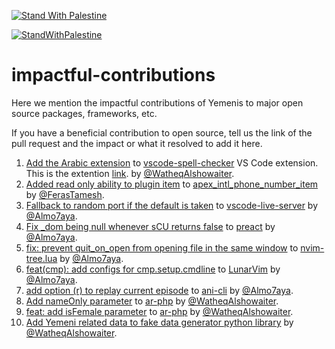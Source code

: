 [![Stand With Palestine](https://raw.githubusercontent.com/TheBSD/StandWithPalestine/main/banner-no-action.svg)](https://TheBSD.github.io/StandWithPalestine/)

[![StandWithPalestine](https://raw.githubusercontent.com/TheBSD/StandWithPalestine/main/badges/StandWithPalestine.svg)](https://github.com/TheBSD/StandWithPalestine/blob/main/docs/README.md)

# impactful-contributions
Here we mention the impactful contributions of Yemenis to major open source packages, frameworks, etc.

If you have a beneficial contribution to open source, tell us the link of the pull request and the impact or what it resolved to add it here.


1. [Add the Arabic extension](https://github.com/streetsidesoftware/vscode-cspell-dict-extensions/pull/336) to [vscode-spell-checker](https://github.com/streetsidesoftware/vscode-spell-checker) VS Code extension. This is the extention [link](https://marketplace.visualstudio.com/items?itemName=streetsidesoftware.code-spell-checker-arabic). by [@WatheqAlshowaiter](https://github.com/watheqAlshowaiter/).
2. [Added read only ability to plugin item](https://github.com/sdembele/apex_intl_phone_number_item/pull/8) to [apex_intl_phone_number_item
](https://github.com/sdembele/apex_intl_phone_number_item) by [@FerasTamesh](https://github.com/FerasTamesh).
3. [Fallback to random port if the default is taken](https://github.com/ritwickdey/vscode-live-server/pull/330) to [vscode-live-server](https://github.com/ritwickdey/vscode-live-server) by [@Almo7aya](https://github.com/Almo7aya).
4. [Fix _dom being null whenever sCU returns false](https://github.com/preactjs/preact/pull/1484) to [preact](https://github.com/preactjs/preact) by [@Almo7aya](https://github.com/Almo7aya).
5. [fix: prevent quit_on_open from opening file in the same window](https://github.com/nvim-tree/nvim-tree.lua/pull/1637) to [nvim-tree.lua](https://github.com/nvim-tree/nvim-tree.lua) by [@Almo7aya](https://github.com/Almo7aya).
6. [feat(cmp): add configs for cmp.setup.cmdline](https://github.com/LunarVim/LunarVim/pull/3180) to [LunarVim](https://github.com/LunarVim/LunarVim) by [@Almo7aya](https://github.com/Almo7aya).
7. [add option (r) to replay current episode](https://github.com/pystardust/ani-cli/pull/31) to [ani-cli](https://github.com/pystardust/ani-cli) by [@Almo7aya](https://github.com/Almo7aya).
8. [Add nameOnly parameter](https://github.com/khaled-alshamaa/ar-php/pull/66) to [ar-php](https://github.com/khaled-alshamaa/ar-php/) by [@WatheqAlshowaiter](https://github.com/watheqAlshowaiter/).
9. [feat: add isFemale parameter](https://github.com/khaled-alshamaa/ar-php/pull/75) to [ar-php](https://github.com/khaled-alshamaa/ar-php/) by [@WatheqAlshowaiter](https://github.com/watheqAlshowaiter/).
10. [Add Yemeni related data to fake data generator python library](https://github.com/linuxscout/arabic-mimesis/pull/14) by [@WatheqAlshowaiter](https://github.com/watheqAlshowaiter/).


